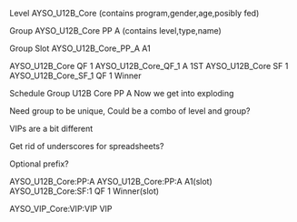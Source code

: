 
Level AYSO_U12B_Core (contains program,gender,age,posibly fed)

Group AYSO_U12B_Core PP A (contains level,type,name)

Group Slot AYSO_U12B_Core_PP_A A1

AYSO_U12B_Core QF 1   AYSO_U12B_Core_QF_1 A 1ST
AYSO_U12B_Core SF 1   AYSO_U12B_Core_SF_1 QF 1 Winner

Schedule Group
  U12B Core PP A Now we get into exploding


Need group to be unique, Could be a combo of level and group?

VIPs are a bit different

Get rid of underscores for spreadsheets?

Optional prefix?

AYSO_U12B_Core:PP:A
AYSO_U12B_Core:PP:A A1(slot)
AYSO_U12B_Core:SF:1 QF 1 Winner(slot)

AYSO_VIP_Core:VIP:VIP VIP



